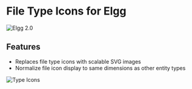 File Type Icons for Elgg
==============
![Elgg 2.0](https://img.shields.io/badge/Elgg-2.0.x-orange.svg?style=flat-square)

## Features

* Replaces file type icons with scalable SVG images
* Normalize file icon display to same dimensions as other entity types

![Type Icons](https://raw.github.com/hypeJunction/Elgg-ui_icons_files/master/screenshots/filetypes.png "File Types")

